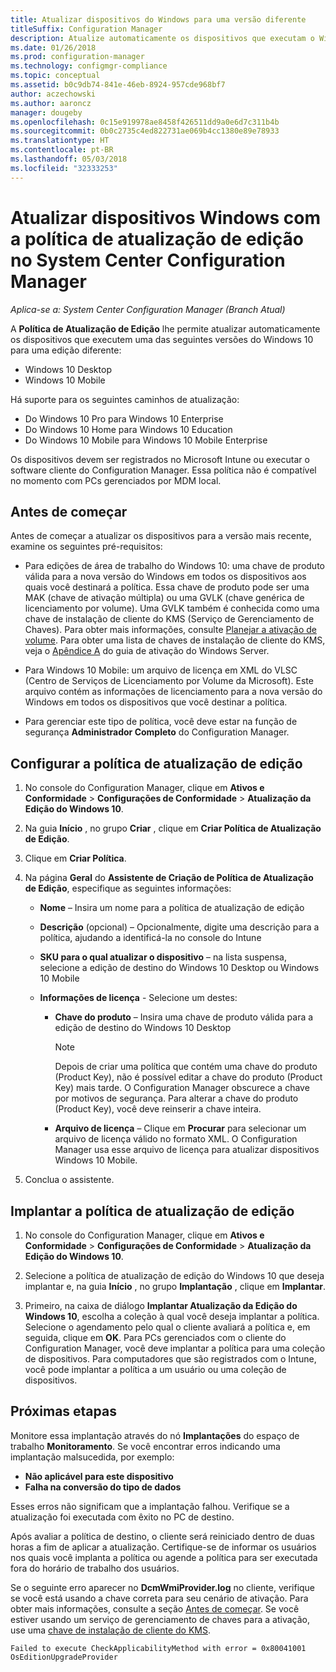 ```yaml
---
title: Atualizar dispositivos do Windows para uma versão diferente
titleSuffix: Configuration Manager
description: Atualize automaticamente os dispositivos que executam o Windows 10 Desktop ou Windows 10 Mobile para outra edição com o Configuration Manager.
ms.date: 01/26/2018
ms.prod: configuration-manager
ms.technology: configmgr-compliance
ms.topic: conceptual
ms.assetid: b0c9db74-841e-46eb-8924-957cde968bf7
author: aczechowski
ms.author: aaroncz
manager: dougeby
ms.openlocfilehash: 0c15e919978ae8458f426511dd9a0e6d7c311b4b
ms.sourcegitcommit: 0b0c2735c4ed822731ae069b4cc1380e89e78933
ms.translationtype: HT
ms.contentlocale: pt-BR
ms.lasthandoff: 05/03/2018
ms.locfileid: "32333253"
---
```

# <a name="upgrade-windows-devices-with-the-edition-upgrade-policy-in-system-center-configuration-manager"></a>Atualizar dispositivos Windows com a política de atualização de edição no System Center Configuration Manager

*Aplica-se a: System Center Configuration Manager (Branch Atual)*


A **Política de Atualização de Edição** lhe permite atualizar automaticamente os dispositivos que executem uma das seguintes versões do Windows 10 para uma edição diferente:

- Windows 10 Desktop
- Windows 10 Mobile

Há suporte para os seguintes caminhos de atualização:

- Do Windows 10 Pro para Windows 10 Enterprise
- Do Windows 10 Home para Windows 10 Education
- Do Windows 10 Mobile para Windows 10 Mobile Enterprise

Os dispositivos devem ser registrados no Microsoft Intune ou executar o software cliente do Configuration Manager. Essa política não é compatível no momento com PCs gerenciados por MDM local.

## <a name="before-you-start"></a>Antes de começar  
 Antes de começar a atualizar os dispositivos para a versão mais recente, examine os seguintes pré-requisitos:  

-   Para edições de área de trabalho do Windows 10: uma chave de produto válida para a nova versão do Windows em todos os dispositivos aos quais você destinará a política. Essa chave de produto pode ser uma MAK (chave de ativação múltipla) ou uma GVLK (chave genérica de licenciamento por volume). Uma GVLK também é conhecida como uma chave de instalação de cliente do KMS (Serviço de Gerenciamento de Chaves). Para obter mais informações, consulte [Planejar a ativação de volume](https://docs.microsoft.com/windows/deployment/volume-activation/plan-for-volume-activation-client). Para obter uma lista de chaves de instalação de cliente do KMS, veja o [Apêndice A](https://docs.microsoft.com/windows-server/get-started/kmsclientkeys) do guia de ativação do Windows Server. <!--496871-->  

-   Para Windows 10 Mobile: um arquivo de licença em XML do VLSC (Centro de Serviços de Licenciamento por Volume da Microsoft). Este arquivo contém as informações de licenciamento para a nova versão do Windows em todos os dispositivos que você destinar a política.

- Para gerenciar este tipo de política, você deve estar na função de segurança **Administrador Completo** do Configuration Manager.

## <a name="configure-the-edition-upgrade-policy"></a>Configurar a política de atualização de edição  

1.  No console do Configuration Manager, clique em **Ativos e Conformidade** > **Configurações de Conformidade** > **Atualização da Edição do Windows 10**.  

3.  Na guia **Início** , no grupo **Criar** , clique em **Criar Política de Atualização de Edição**.  

4.  Clique em **Criar Política**.  

5.  Na página **Geral** do **Assistente de Criação de Política de Atualização de Edição**, especifique as seguintes informações:  

    -   **Nome** – Insira um nome para a política de atualização de edição  

    -   **Descrição** (opcional) – Opcionalmente, digite uma descrição para a política, ajudando a identificá-la no console do Intune  

    -   **SKU para o qual atualizar o dispositivo** – na lista suspensa, selecione a edição de destino do Windows 10 Desktop ou Windows 10 Mobile  

    -   **Informações de licença** - Selecione um destes:  

        -   **Chave do produto** – Insira uma chave de produto válida para a edição de destino do Windows 10 Desktop  

            > [!NOTE]  
            >  Depois de criar uma política que contém uma chave do produto (Product Key), não é possível editar a chave do produto (Product Key) mais tarde. O Configuration Manager obscurece a chave por motivos de segurança. Para alterar a chave do produto (Product Key), você deve reinserir a chave inteira.  

        -   **Arquivo de licença** – Clique em **Procurar** para selecionar um arquivo de licença válido no formato XML. O Configuration Manager usa esse arquivo de licença para atualizar dispositivos Windows 10 Mobile.  

6.  Conclua o assistente.  


## <a name="deploy-the-edition-upgrade-policy"></a>Implantar a política de atualização de edição  

1.  No console do Configuration Manager, clique em **Ativos e Conformidade** > **Configurações de Conformidade** > **Atualização da Edição do Windows 10**.  

3.  Selecione a política de atualização de edição do Windows 10 que deseja implantar e, na guia **Início** , no grupo **Implantação** , clique em **Implantar**.  

4.  Primeiro, na caixa de diálogo **Implantar Atualização da Edição do Windows 10**, escolha a coleção à qual você deseja implantar a política. Selecione o agendamento pelo qual o cliente avaliará a política e, em seguida, clique em **OK**. Para PCs gerenciados com o cliente do Configuration Manager, você deve implantar a política para uma coleção de dispositivos. Para computadores que são registrados com o Intune, você pode implantar a política a um usuário ou uma coleção de dispositivos. 



## <a name="next-steps"></a>Próximas etapas

Monitore essa implantação através do nó **Implantações** do espaço de trabalho **Monitoramento**. Se você encontrar erros indicando uma implantação malsucedida, por exemplo:
- **Não aplicável para este dispositivo**
- **Falha na conversão do tipo de dados**

Esses erros não significam que a implantação falhou. Verifique se a atualização foi executada com êxito no PC de destino.

Após avaliar a política de destino, o cliente será reiniciado dentro de duas horas a fim de aplicar a atualização. Certifique-se de informar os usuários nos quais você implanta a política ou agende a política para ser executada fora do horário de trabalho dos usuários.

Se o seguinte erro aparecer no **DcmWmiProvider.log** no cliente, verifique se você está usando a chave correta para seu cenário de ativação. Para obter mais informações, consulte a seção [Antes de começar](#before-you-start). Se você estiver usando um serviço de gerenciamento de chaves para a ativação, use uma [chave de instalação de cliente do KMS](https://docs.microsoft.com/windows-server/get-started/kmsclientkeys).  <!-- 496871 -->   

`Failed to execute CheckApplicabilityMethod with error = 0x80041001 OsEditionUpgradeProvider`
